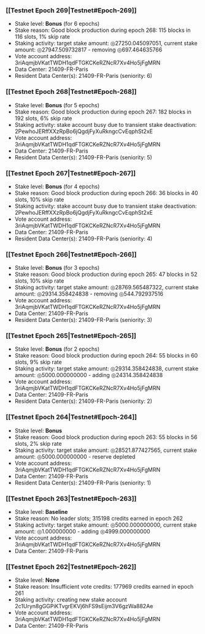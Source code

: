 ### [[Testnet Epoch 269|Testnet#Epoch-269]]
* Stake level: **Bonus** (for 6 epochs)
* Stake reason: Good block production during epoch 268: 115 blocks in 116 slots, 1% skip rate
* Staking activity: target stake amount: ◎27250.045097051, current stake amount: ◎27947.509732817 - removing ◎697.464635766
* Vote account address: 3riAqmjbVKatTWDH1qdFTGKCKeRZNcR7Xv4Ho5jFgMRN
* Data Center: 21409-FR-Paris
* Resident Data Center(s): 21409-FR-Paris (seniority: 6)
### [[Testnet Epoch 268|Testnet#Epoch-268]]
* Stake level: **Bonus** (for 5 epochs)
* Stake reason: Good block production during epoch 267: 182 blocks in 192 slots, 6% skip rate
* Staking activity: stake account busy due to transient stake deactivation: 2PewhoJERffXXzRpBo6jQgdjFyXuRkngcCvEqphSt2xE
* Vote account address: 3riAqmjbVKatTWDH1qdFTGKCKeRZNcR7Xv4Ho5jFgMRN
* Data Center: 21409-FR-Paris
* Resident Data Center(s): 21409-FR-Paris (seniority: 5)
### [[Testnet Epoch 267|Testnet#Epoch-267]]
* Stake level: **Bonus** (for 4 epochs)
* Stake reason: Good block production during epoch 266: 36 blocks in 40 slots, 10% skip rate
* Staking activity: stake account busy due to transient stake deactivation: 2PewhoJERffXXzRpBo6jQgdjFyXuRkngcCvEqphSt2xE
* Vote account address: 3riAqmjbVKatTWDH1qdFTGKCKeRZNcR7Xv4Ho5jFgMRN
* Data Center: 21409-FR-Paris
* Resident Data Center(s): 21409-FR-Paris (seniority: 4)
### [[Testnet Epoch 266|Testnet#Epoch-266]]
* Stake level: **Bonus** (for 3 epochs)
* Stake reason: Good block production during epoch 265: 47 blocks in 52 slots, 10% skip rate
* Staking activity: target stake amount: ◎28769.565487322, current stake amount: ◎29314.358424838 - removing ◎544.792937516
* Vote account address: 3riAqmjbVKatTWDH1qdFTGKCKeRZNcR7Xv4Ho5jFgMRN
* Data Center: 21409-FR-Paris
* Resident Data Center(s): 21409-FR-Paris (seniority: 3)
### [[Testnet Epoch 265|Testnet#Epoch-265]]
* Stake level: **Bonus** (for 2 epochs)
* Stake reason: Good block production during epoch 264: 55 blocks in 60 slots, 9% skip rate
* Staking activity: target stake amount: ◎29314.358424838, current stake amount: ◎5000.000000000 - adding ◎24314.358424838
* Vote account address: 3riAqmjbVKatTWDH1qdFTGKCKeRZNcR7Xv4Ho5jFgMRN
* Data Center: 21409-FR-Paris
* Resident Data Center(s): 21409-FR-Paris (seniority: 2)
### [[Testnet Epoch 264|Testnet#Epoch-264]]
* Stake level: **Bonus**
* Stake reason: Good block production during epoch 263: 55 blocks in 56 slots, 2% skip rate
* Staking activity: target stake amount: ◎28521.877427565, current stake amount: ◎5000.000000000 - reserve depleted
* Vote account address: 3riAqmjbVKatTWDH1qdFTGKCKeRZNcR7Xv4Ho5jFgMRN
* Data Center: 21409-FR-Paris
* Resident Data Center(s): 21409-FR-Paris (seniority: 1)
### [[Testnet Epoch 263|Testnet#Epoch-263]]
* Stake level: **Baseline**
* Stake reason: No leader slots; 315198 credits earned in epoch 262
* Staking activity: target stake amount: ◎5000.000000000, current stake amount: ◎1.000000000 - adding ◎4999.000000000
* Vote account address: 3riAqmjbVKatTWDH1qdFTGKCKeRZNcR7Xv4Ho5jFgMRN
* Data Center: 21409-FR-Paris
### [[Testnet Epoch 262|Testnet#Epoch-262]]
* Stake level: **None**
* Stake reason: Insufficient vote credits: 177969 credits earned in epoch 261
* Staking activity: creating new stake account 2c1Uryn8gGGPiKTvgrEKVj6hFS9sEijm3V6gzWa882Ae
* Vote account address: 3riAqmjbVKatTWDH1qdFTGKCKeRZNcR7Xv4Ho5jFgMRN
* Data Center: 21409-FR-Paris
